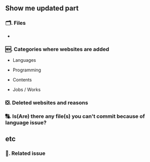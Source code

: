 ## Show me updated part

### 🗂️. Files

- 



### 🆕. Categories where websites are added

- Languages

- Programming

- Contents

- Jobs / Works



### ❎. Deleted websites and reasons



### 🔠. Is(Are) there any file(s) you can't commit because of language issue?



## etc

### 📰. Related issue



### 

